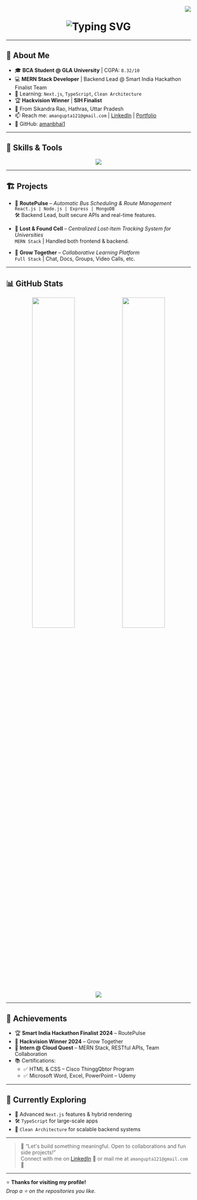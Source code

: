 <img align="right" src="https://visitor-badge.laobi.icu/badge?page_id=amanbhai1.amanbhai1" />

<h1 align="center">
  <img src="https://readme-typing-svg.demolab.com?font=Fira+Code&size=28&pause=1000&color=00F7FF&center=true&vCenter=true&width=600&lines=Hey+there!+I'm+Aman+Gupta+%F0%9F%91%8B;MERN+Stack+Developer+from+India+%F0%9F%87%AE%F0%9F%87%B3;BCA+Student+@+GLA+University;Smart+India+Hackathon+Finalist+%F0%9F%8F%86" alt="Typing SVG" />
</h1>

---

## 💫 About Me

- 🎓 **BCA Student @ GLA University** | CGPA: `8.32/10`  
- 💻 **MERN Stack Developer** | Backend Lead @ Smart India Hackathon Finalist Team  
- 🧠 Learning: `Next.js`, `TypeScript`, `Clean Architecture`  
- 🏆 **Hackvision Winner** | **SIH Finalist**  
- 📍 From Sikandra Rao, Hathras, Uttar Pradesh  
- 📫 Reach me: `amangupta121@gmail.com` | [LinkedIn](https://www.linkedin.com/in/amangupta-a11a672ab/) | [Portfolio](https://aman-gupta-seven.vercel.app/)  
- 🔗 GitHub: [amanbhai1](https://github.com/amanbhai1)

---

## 🚀 Skills & Tools

<div align="center">
  <img src="https://skillicons.dev/icons?i=html,css,js,react,nextjs,nodejs,express,mongodb,ts,tailwind,git,github,vscode,vercel,docker" /><br/>
</div>

---

## 🏗️ Projects

- 🔧 **RoutePulse** – *Automatic Bus Scheduling & Route Management*  
  `React.js | Node.js | Express | MongoDB`  
  🛠 Backend Lead, built secure APIs and real-time features.

- 🎒 **Lost & Found Cell** – *Centralized Lost-Item Tracking System for Universities*  
  `MERN Stack` | Handled both frontend & backend.

- 🤝 **Grow Together** – *Collaborative Learning Platform*  
  `Full Stack` | Chat, Docs, Groups, Video Calls, etc.

---

## 📊 GitHub Stats

<div align="center">
  <img width="48%" src="https://github-readme-stats.vercel.app/api?username=amanbhai1&show_icons=true&theme=radical&hide_border=true&count_private=true" />
  <img width="48%" src="https://github-readme-stats.vercel.app/api/top-langs/?username=amanbhai1&layout=compact&theme=radical&hide_border=true" />
  <br/><br/>
  <img src="https://github-readme-streak-stats.herokuapp.com?user=amanbhai1&theme=radical&hide_border=true" />
</div>

---

## 📜 Achievements

- 🏆 **Smart India Hackathon Finalist 2024** – RoutePulse  
- 🥇 **Hackvision Winner 2024** – Grow Together  
- 💼 **Intern @ Cloud Quest** – MERN Stack, RESTful APIs, Team Collaboration  
- 📚 Certifications:  
  - ✅ HTML & CSS – Cisco ThinggQbtor Program  
  - ✅ Microsoft Word, Excel, PowerPoint – Udemy  

---

## 🧠 Currently Exploring

- 🧩 Advanced `Next.js` features & hybrid rendering  
- 🛠 `TypeScript` for large-scale apps  
- 🧱 `Clean Architecture` for scalable backend systems  

---

> 💬 “Let's build something meaningful. Open to collaborations and fun side projects!”  
> Connect with me on [LinkedIn](https://www.linkedin.com/in/amangupta-a11a672ab/) 💼 or mail me at `amangupta121@gmail.com` 📩  

---

⭐ **Thanks for visiting my profile!**  
*Drop a ⭐ on the repositories you like.*

